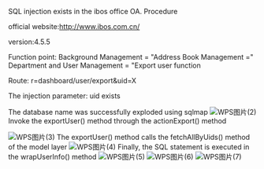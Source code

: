 SQL injection exists in the ibos office OA. Procedure

official website:http://www.ibos.com.cn/

version:4.5.5

Function point: Background Management = "Address Book Management =" Department and User Management = "Export user function

Route: r=dashboard/user/export&uid=X

The injection parameter: uid exists

The database name was successfully exploded using sqlmap
![WPS图片(2)](https://github.com/gatsby2003/cve/assets/135791683/a7edc1d8-5731-4fed-a58e-035b4867b826)
Invoke the exportUser() method through the actionExport() method

![WPS图片(3)](https://github.com/gatsby2003/cve/assets/135791683/82923431-1c29-4b44-969d-0ac4e73a948e)
The exportUser() method calls the fetchAllByUids() method of the model layer
![WPS图片(4)](https://github.com/gatsby2003/cve/assets/135791683/8edc388f-34f7-4a47-a7a0-be0664f21861)
Finally, the SQL statement is executed in the wrapUserInfo() method
![WPS图片(5)](https://github.com/gatsby2003/cve/assets/135791683/31a12a62-ea62-49b5-8687-d49232a46e77)
![WPS图片(6)](https://github.com/gatsby2003/cve/assets/135791683/c85d4b9b-f6be-4dcf-b0fe-80b7d17d695d)
![WPS图片(7)](https://github.com/gatsby2003/cve/assets/135791683/f88f9503-89b5-4b9d-80cf-d7d580f23742)
